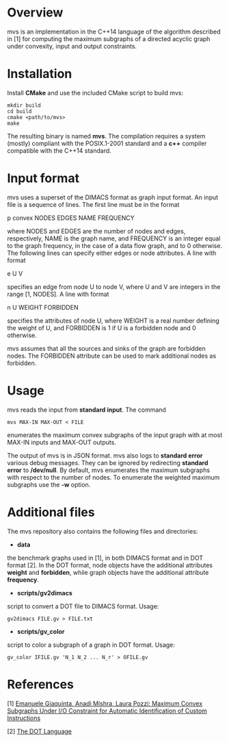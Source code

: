 # Overview

mvs is an implementation in the C++14 language of the algorithm
described in [1] for computing the maximum subgraphs of a directed
acyclic graph under convexity, input and output constraints.

# Installation

Install **CMake** and use the included CMake script to build mvs:
```
mkdir build
cd build
cmake <path/to/mvs>
make
```
The resulting binary is named **mvs**. The compilation requires a
system (mostly) compliant with the POSIX.1-2001 standard and a **c++**
compiler compatible with the C++14 standard.

# Input format

mvs uses a superset of the DIMACS format as graph input format. An
input file is a sequence of lines. The first line must be in the
format

p convex NODES EDGES NAME FREQUENCY

where NODES and EDGES are the number of nodes and edges, respectively,
NAME is the graph name, and FREQUENCY is an integer equal to the graph
frequency, in the case of a data flow graph, and to 0 otherwise. The
following lines can specify either edges or node attributes. A line
with format

e U V

specifies an edge from node U to node V, where U and V are integers in
the range [1, NODES]. A line with format

n U WEIGHT FORBIDDEN

specifies the attributes of node U, where WEIGHT is a real number
defining the weight of U, and FORBIDDEN is 1 if U is a forbidden
node and 0 otherwise.

mvs assumes that all the sources and sinks of the graph are forbidden
nodes. The FORBIDDEN attribute can be used to mark additional
nodes as forbidden.

# Usage

mvs reads the input from **standard input**. The command

`mvs MAX-IN MAX-OUT < FILE`

enumerates the maximum convex subgraphs of the input graph with at
most MAX-IN inputs and MAX-OUT outputs.

The output of mvs is in JSON format. mvs also logs to **standard error**
various debug messages. They can be ignored by redirecting **standard
error** to **/dev/null**. By default, mvs enumerates the maximum
subgraphs with respect to the number of nodes. To enumerate the
weighted maximum subgraphs use the **-w** option.

# Additional files

The mvs repository also contains the following files and directories:

* **data**

the benchmark graphs used in [1], in both DIMACS format and in DOT
format [2]. In the DOT format, node objects have the additional
attributes **weight** and **forbidden**, while graph objects have the
additional attribute **frequency**.

* **scripts/gv2dimacs**

script to convert a DOT file to DIMACS format. Usage:

`gv2dimacs FILE.gv > FILE.txt`

* **scripts/gv_color**

script to color a subgraph of a graph in DOT format. Usage:

`gv_color IFILE.gv 'N_1 N_2 ... N_r' > OFILE.gv`

# References

[1] [Emanuele Giaquinta, Anadi Mishra, Laura Pozzi: Maximum Convex Subgraphs Under I/O Constraint for Automatic Identification of Custom Instructions](https://doi.org/10.1109/TCAD.2014.2387375)

[2] [The DOT Language](https://www.graphviz.org/doc/info/lang.html)
